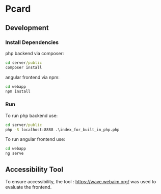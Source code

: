 # Pcard

## Development

### Install Dependencies

php backend via composer:

```cmd
cd server/public
composer install
```

angular frontend via npm:

```cmd
cd webapp
npm install
```

### Run

To run php backend use:

```cmd
cd server/public
php -S localhost:8888 .\index_for_built_in_php.php
```

To run angular frontend use:

```cmd
cd webapp
ng serve
```

## Accessibility Tool

To ensure accessibility, the tool : https://wave.webaim.org/ was used to evaluate the frontend.
